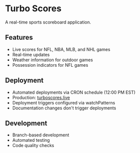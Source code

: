 # Turbo Scores

A real-time sports scoreboard application.

## Features
- Live scores for NFL, NBA, MLB, and NHL games
- Real-time updates
- Weather information for outdoor games
- Possession indicators for NFL games

## Deployment
- Automated deployments via CRON schedule (12:00 PM EST)
- Production: [turboscores.live](https://turboscores.live)
- Deployment triggers configured via watchPatterns
- Documentation changes don't trigger deployments

## Development
- Branch-based development
- Automated testing
- Code quality checks 